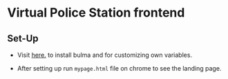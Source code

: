 # Virtual Police Station frontend

## Set-Up
* Visit [here.](https://bulma.io/documentation/customize/with-node-sass/) to install bulma and for customizing own variables.

* After setting up run `mypage.html` file on chrome to see the landing page.

